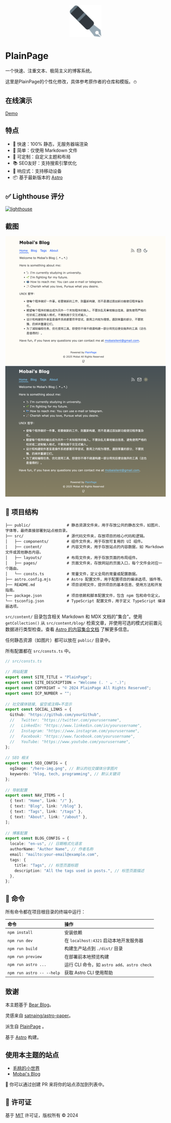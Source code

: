 <div align="center">
  <img src="./public/favicon-show.svg" alt="PlainPage" width="100" />
</div>

# PlainPage

一个快速、注重文本、极简主义的博客系统。

这里是PlainPage的个性化修改，具体参考原作者的仓库和模版。⛄️

## 在线演示

[Demo](https://blog.loliowo.com)

## 特点

- 🚀 快速：100% 静态，无服务器端渲染
- 📖 简单：仅使用 Markdown 文件
- 🌈 可定制：自定义主题和布局
- 📚 SEO友好：支持搜索引擎优化
- 📱 响应式：支持移动设备
- 📦 基于最新版本的 [Astro](https://astro.build)

## ✅ Lighthouse 评分

[![lighthouse](./screenshots/lighthouse-score.svg)](https://pagespeed.web.dev/analysis/https-churchtao-github-io-PlainPage/e1mpmv9swy?form_factor=desktop)

## 截图

![浅色模式](./screenshots/light.png)
![深色模式](./screenshots/dark.png)

## 🚀 项目结构

```text
├── public/                # 静态资源文件夹，用于存放公共的静态文件，如图片、字体等，最终直接部署到站点根目录。
├── src/                   # 源代码文件夹，存放项目的核心代码和逻辑。
│   ├── components/        # 组件文件夹，用于存放可复用的 UI 组件。
│   ├── content/           # 内容文件夹，用于存放站点的内容数据，如 Markdown 文件或其他静态内容。
│   ├── layouts/           # 布局文件夹，用于存放页面的布局组件。
│   ├── pages/             # 页面文件夹，存放网站的页面入口，每个文件会对应一个路由。
│   └── consts.ts          # 常量文件，定义全局的常量或配置数据。
├── astro.config.mjs       # Astro 配置文件，用于配置项目的编译选项、插件等。
├── README.md              # 项目说明文件，提供项目的基本信息、使用方法和开发指南。
├── package.json           # 项目依赖和脚本配置文件，包含 npm 包和命令定义。
└── tsconfig.json          # TypeScript 配置文件，用于定义 TypeScript 编译器选项。
```

`src/content/` 目录包含相关 Markdown 和 MDX 文档的"集合"。使用 `getCollection()` 从 `src/content/blog/` 检索文章，并使用可选的模式对前置元数据进行类型检查。查看 [Astro 的内容集合文档](https://docs.astro.build/en/guides/content-collections/) 了解更多信息。

任何静态资源（如图片）都可以放在 `public/` 目录中。

所有配置都在 `src/consts.ts` 中。

```ts
// src/consts.ts

// 网站配置
export const SITE_TITLE = "PlainPage";
export const SITE_DESCRIPTION = "Welcome (. ❛ ᴗ ❛.)";
export const COPYRIGHT = "© 2024 PlainPage All Rights Reserved";
export const ICP_NUMBER = "";

// 社交媒体链接, 留空或注释=不显示
export const SOCIAL_LINKS = {
  Github: "https://github.com/yourGithub",
  //   Twitter: "https://twitter.com/yourusername",
  //   LinkedIn: "https://www.linkedin.com/in/yourusername",
  //   Instagram: "https://www.instagram.com/yourusername",
  //   Facebook: "https://www.facebook.com/yourusername",
  //   YouTube: "https://www.youtube.com/yourusername",
};

// SEO 相关
export const SEO_CONFIG = {
  ogImage: "/hero-img.png", // 默认的社交媒体分享图片
  keywords: "blog, tech, programming", // 默认关键词
};

// 导航配置
export const NAV_ITEMS = [
  { text: "Home", link: "/" },
  { text: "Blog", link: "/blog" },
  { text: "Tags", link: "/tags" },
  { text: "About", link: "/about" },
];

// 博客配置
export const BLOG_CONFIG = {
  locale: "en-us", // 日期格式化语言
  authorName: "Author Name", // 作者名称
  email: "mailto:your-email@example.com",
  tags: {
    title: "Tags", // 标签页面标题
    description: "All the tags used in posts.", // 标签页面描述
  },
};
```
## 🧞 命令

所有命令都在项目根目录的终端中运行：

| 命令                      | 操作                                           |
| :------------------------ | :----------------------------------------------- |
| `npm install`             | 安装依赖                                        |
| `npm run dev`             | 在 `localhost:4321` 启动本地开发服务器          |
| `npm run build`           | 构建生产站点到 `./dist/` 目录                   |
| `npm run preview`         | 在部署前本地预览构建                            |
| `npm run astro ...`       | 运行 CLI 命令，如 `astro add`、`astro check`    |
| `npm run astro -- --help` | 获取 Astro CLI 使用帮助                         |

## 致谢

本主题基于 [Bear Blog](https://github.com/HermanMartinus/bearblog/)。

灵感来自 [satnaing/astro-paper](https://github.com/satnaing/astro-paper)。

派生自 [PlainPage](https://github.com/ChurchTao/PlainPage) 。

基于 [Astro](https://astro.build) 构建。

## 使用本主题的站点

- [毛桃的小世界](https://毛桃.top)
- [Mobai's Blog](https://blog.loliowo.com)

👏 你可以通过创建 PR 来将你的站点添加到列表中。

## 📜 许可证

基于 [MIT](./LICENSE) 许可证，版权所有 © 2024